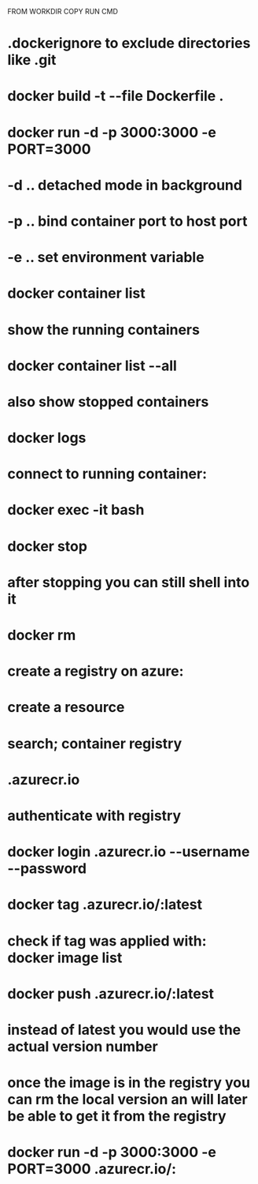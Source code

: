FROM <base-image>
WORKDIR <directory-in-image>
COPY <srcs> <dst>
RUN <cmd>
CMD <cmd>

# .dockerignore to exclude directories like .git
# docker build -t <image-tag> --file Dockerfile .

# docker run -d -p 3000:3000 -e PORT=3000 <image-tag>
# -d .. detached mode in background
# -p .. bind container port to host port
# -e .. set environment variable


# docker container list
# show the running containers

# docker container list --all
# also show stopped containers

# docker logs <container-id>


# connect to running container:
# docker exec -it <container-id> bash


# docker stop <container-id>
# after stopping you can still shell into it

# docker rm <container-id>


# create a registry on azure:
# create a resource
# search; container registry

# <name>.azurecr.io

# authenticate with registry

# docker login <name>.azurecr.io --username <username> --password <password>
# docker tag <image-tag> <name>.azurecr.io/<image-tag>:latest

# check if tag was applied with: docker image list

# docker push <name>.azurecr.io/<image-tag>:latest

# instead of latest you would use the actual version number

# once the image is in the registry you can rm the local version an will later be able to get it from the registry


# docker run -d -p 3000:3000 -e PORT=3000 <name>.azurecr.io/<image-tag>:<version>
